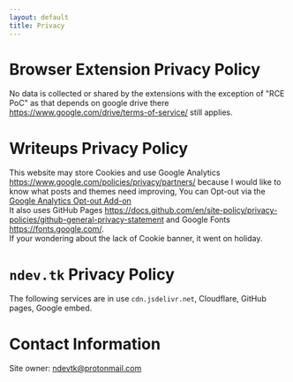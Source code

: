 ```yaml
---
layout: default
title: Privacy
---
```


# Browser Extension Privacy Policy
No data is collected or shared by the extensions with the exception of "RCE PoC" as that depends on google drive there <https://www.google.com/drive/terms-of-service/> still applies.

# Writeups Privacy Policy
This website may store Cookies and use Google Analytics <https://www.google.com/policies/privacy/partners/> because I would like to know what posts and themes need improving, You can Opt-out via the <a href="https://chrome.google.com/webstore/detail/google-analytics-opt-out/fllaojicojecljbmefodhfapmkghcbnh">Google Analytics Opt-out Add-on</a>  
It also uses GitHub Pages <https://docs.github.com/en/site-policy/privacy-policies/github-general-privacy-statement> and Google Fonts <https://fonts.google.com/>.  
If your wondering about the lack of Cookie banner, it went on holiday.

# `ndev.tk` Privacy Policy
The following services are in use `cdn.jsdelivr.net`, Cloudflare, GitHub pages, Google embed.

# Contact Information
Site owner: <a href="mailto:ndevtk@protonmail.com">ndevtk@protonmail.com</a>
